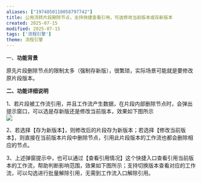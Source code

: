 ```yaml
---
aliases: ["1974850110058797742"]
title: 公用流转片段删除节点，支持快捷查看引用，可选修改当前版本或存新版本
created: 2025-07-15
modified: 2025-07-15
tags: ['流程引擎']
theme: 流程引擎
---
```


一、**功能背景**

原先片段删除节点的限制太多（强制存新版），很繁琐，实际场景可能就是要修改原片段版本。

**二、功能详细说明**

1、若片段被工作流引用，并且工作流产生数据，在片段内部删除节点时，会弹出提示窗口，可以选是存新版还是修改当前版本，效果如下图所示  
![](https://myhelpdoc.oss-cn-heyuan.aliyuncs.com/mdimages/a2298dc9b6983f06a3d3609d4c3c833f.jpg)

2、若选择【存为新版本】，则修改后的片段存为新版本；若选择【修改当前版本】，则直接在当前版本片段中删除节点，引用此片段版本的工作流也都会删除相应的节点。

3、上述弹窗提示中，也可以通过【查看引用情况】这个快捷入口查看引用当前版本的工作流，帮助判断影响范围，效果如下图所示；支持切换版本查看对应的工作流，可以勾选进行批量解除引用，无需到工作流入口解除引用。

